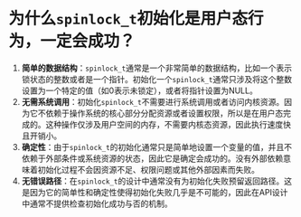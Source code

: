 # 为什么`spinlock_t`初始化是用户态行为，一定会成功？

1. **简单的数据结构**：`spinlock_t`通常是一个非常简单的数据结构，比如一个表示锁状态的整数或者是一个指针。初始化一个`spinlock_t`通常只涉及将这个整数设置为一个特定的值（如0表示未锁定），或者将指针设置为NULL。
2. **无需系统调用**：初始化`spinlock_t`不需要进行系统调用或者访问内核资源。因为它不依赖于操作系统的核心部分分配资源或者设置权限，所以是在用户态完成的。这种操作仅涉及用户空间的内存，不需要内核态资源，因此执行速度快且开销小。
3. **确定性**：由于`spinlock_t`的初始化通常只是简单地设置一个变量的值，并且不依赖于外部条件或系统资源的状态，因此它是确定会成功的。没有外部依赖意味着初始化过程不会因资源不足、权限问题或其他外部因素而失败。
4. **无错误路径**：在`spinlock_t`的设计中通常没有为初始化失败预留返回路径。这是因为它的简单性和确定性使得初始化失败几乎是不可能的，因此在API设计中通常不提供检查初始化成功与否的机制。